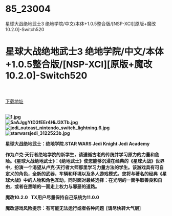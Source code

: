 # 85_23004
星球大战绝地武士3 绝地学院/中文/本体+1.0.5整合版/[NSP-XCI][原版+魔改10.2.0]-Switch520
# 星球大战绝地武士3 绝地学院/中文/本体+1.0.5整合版/[NSP-XCI][原版+魔改10.2.0]-Switch520
 <br/></br>
[下载地址](https://www.switch520.cc/article/23004 "下载地址")
<br/></br>

<p><strong><img title="1.jpg" src="https://www.switch520.cc/muke_img/2021_10_07_706b671546e3b.jpg" alt="1.jpg"></strong><br>
<strong><img title="5aAJggYtD3fEEr4HiJ3XTb.jpg" src="https://www.switch520.cc/muke_img/2021_10_07_b8eacaa5547fc.jpg" alt="5aAJggYtD3fEEr4HiJ3XTb.jpg"></strong><br>
<strong><img title="jedi_outcast_nintendo_switch_lightning.6.jpg" src="https://www.switch520.cc/muke_img/2021_10_07_f688f17cebc81.jpg" alt="jedi_outcast_nintendo_switch_lightning.6.jpg"></strong><br>
<strong><img title="starwarsjedi_3122523b.jpg" src="https://www.switch520.cc/muke_img/2021_10_07_26c8a2ea967b3.jpg" alt="starwarsjedi_3122523b.jpg">&nbsp;</strong></p>
<p><strong>星球大战绝地武士：绝地学院.STAR WARS Jedi Knight Jedi Academy</strong></p>
<p><strong>作为卢克·天行者绝地学院的新学生，请遵循古老的传统并学习原力的力量和危险。《星球大战绝地武士》：《绝地武士》使您能够沉浸在经典的《星球大战》世界中，扮演一个渴望从卢克·天行者大师那里学习力量方法的学生。该游戏具有可自定义的角色，全新的武器，车辆和环境以及多人游戏模式。您将与著名的经典《星球大战》中的人物和角色互动，同时面对最终选择：在光明的一面争取善良和自由，或者在黑暗的一面走上权力与邪恶的道路。</strong></p>
<p><strong>魔改10.2.0 &nbsp;&nbsp;TX用户尽量保持自己系统为11.0.0</strong></p>
<p><strong>魔改游戏风险提示：有可能无法运行或者各种问题 &nbsp;[请尽快转大气层]</strong></p>
